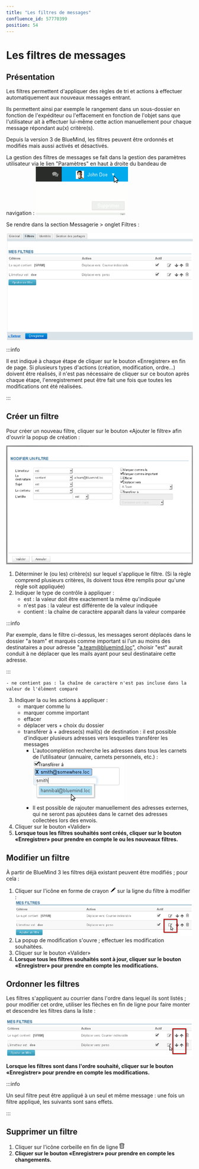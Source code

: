 ```yaml
---
title: "Les filtres de messages"
confluence_id: 57770399
position: 54
---
```

# Les filtres de messages


## Présentation

Les filtres permettent d'appliquer des règles de tri et actions à effectuer automatiquement aux nouveaux messages entrant.

Ils permettent ainsi par exemple le rangement dans un sous-dossier en fonction de l'expéditeur ou l'effacement en fonction de l'objet sans que l'utilisateur ait à effectuer lui-même cette action manuellement pour chaque message répondant au(x) critère(s).

Depuis la version 3 de BlueMind, les filtres peuvent être ordonnés et modifiés mais aussi activés et désactivés.


La gestion des filtres de messages se fait dans la gestion des paramètres utilisateur via le lien "Paramètres" en haut à droite du bandeau de navigation : ![](../../attachments/57770060/57770071.png)

Se rendre dans la section Messagerie > onglet Filtres :

![](../../attachments/57770399/57770409.png)


:::info

Il est indiqué à chaque étape de cliquer sur le bouton «Enregistrer» en fin de page. Si plusieurs types d'actions (création, modification, ordre...) doivent être réalisés, il n'est pas nécessaire de cliquer sur ce bouton après chaque étape, l'enregistrement peut être fait une fois que toutes les modifications ont été réalisées.

:::

## Créer un filtre

Pour créer un nouveau filtre, cliquer sur le bouton «Ajouter le filtre» afin d'ouvrir la popup de création :

![](../../attachments/57770399/57770407.png)

1. Déterminer le (ou les) critère(s) sur lequel s'applique le filtre. (Si la règle comprend plusieurs critères, ils doivent tous être remplis pour qu'une règle soit appliquée)
2. Indiquer le type de contrôle à appliquer :
    - est : la valeur doit être exactement la même qu'indiquée
    - n'est pas : la valeur est différente de la valeur indiquée
    - contient : la chaîne de caractère apparaît dans la valeur comparée


:::info

Par exemple, dans le filtre ci-dessus, les messages seront déplacés dans le dossier "a team" et marqués comme important si l'un au moins des destinataires a pour adresse "a.team@bluemind.loc", choisir "est" aurait conduit à ne déplacer que les mails ayant pour seul destinataire cette adresse.

:::

    - ne contient pas : la chaîne de caractère n'est pas incluse dans la valeur de l'élément comparé

3. Indiquer la ou les actions à appliquer :
    - marquer comme lu
    - marquer comme important
    - effacer
    - déplacer vers + choix du dossier
    - transférer à + adresse(s) mail(s) de destination : il est possible d'indiquer plusieurs adresses vers lesquelles transférer les messages
        - L'autocomplétion recherche les adresses dans tous les carnets de l’utilisateur (annuaire, carnets personnels, etc.) :![](../../attachments/57770399/57770401.png)
        - Il est possible de rajouter manuellement des adresses externes, qui ne seront pas ajoutées dans le carnet des adresses collectées lors des envois.
4. Cliquer sur le bouton «Valider»
5. **Lorsque tous les filtres souhaités sont créés, cliquer sur le bouton «Enregistrer» pour prendre en compte le ou les nouveaux filtres.**


## Modifier un filtre

À partir de BlueMind 3 les filtres déjà existant peuvent être modifiés ; pour cela :

1. Cliquer sur l'icône en forme de crayon ![](../../attachments/57770399/57770400.png) sur la ligne du filtre à modifier :![](../../attachments/57770399/57770405.png)
2. La popup de modification s'ouvre ; effectuer les modification souhaitées.
3. Cliquer sur le bouton «Valider»
4. **Lorsque tous les filtres souhaités sont à jour, cliquer sur le bouton «Enregistrer» pour prendre en compte les modifications.**


## Ordonner les filtres

Les filtres s'appliquent au courrier dans l'ordre dans lequel ils sont listés ; pour modifier cet ordre, utiliser les flèches en fin de ligne pour faire monter et descendre les filtres dans la liste :

![](../../attachments/57770399/57770403.png)

**Lorsque les filtres sont dans l'ordre souhaité, cliquer sur le bouton «Enregistrer» pour prendre en compte les modifications.**


:::info

Un seul filtre peut être appliqué à un seul et même message : une fois un filtre appliqué, les suivants sont sans effets.

:::

## Supprimer un filtre

1. Cliquer sur l'icône corbeille en fin de ligne ![](../../attachments/17203265/17203279.png)
2. **Cliquer sur le bouton «Enregistrer» pour prendre en compte les changements.**


